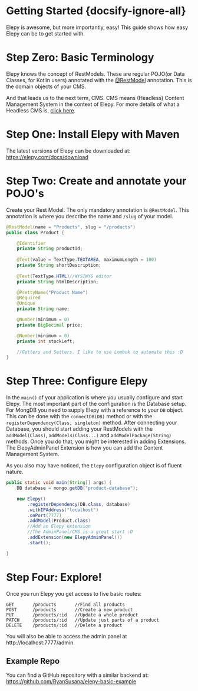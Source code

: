 # Getting Started {docsify-ignore-all}
Elepy is awesome, but more importantly, easy! This guide shows how easy Elepy can be to get started with.

# Step Zero: Basic Terminology
Elepy knows the concept of RestModels. These are regular POJO(or Data Classes, for Kotlin users) annotated with the [@RestModel](/docs/annotations#restmodel) annotation. This is the domain objects of your CMS.

And that leads us to the next term, CMS. CMS means (Headless) Content Management System in the context of Elepy. For more details of what a Headless CMS is, [click here](https://en.wikipedia.org/wiki/Headless_content_management_system).

# Step One: Install Elepy with Maven
The latest versions of Elepy can be downloaded at: https://elepy.com/docs/download

# Step Two: Create and annotate your POJO's
Create your Rest Model. The only mandatory annotation is `@RestModel`. This annotation is where you describe the name and `/slug` of your model. 
``` java
@RestModel(name = "Products", slug = "/products")
public class Product {

    @Identifier
    private String productId;
    
    @Text(value = TextType.TEXTAREA, maximumLength = 100)
    private String shortDescription;
    
    @Text(TextType.HTML)//WYSIWYG editor
    private String htmlDescription;

    @PrettyName("Product Name")
    @Required
    @Unique
    private String name;

    @Number(minimum = 0)
    private BigDecimal price;

    @Number(minimum = 0)
    private int stockLeft;

    //Getters and Setters. I like to use Lombok to automate this :D
}
```
# Step Three: Configure Elepy

In the `main()` of your application is where you usually configure and start Elepy. The most important part of the configuration is the Database setup. For MongDB you need to supply Elepy with a reference to your `DB` object. This can be done with the `connectDB(DB)` method or with the `registerDependency(Class, singleton)` method. After connecting your Database, you should start adding your RestModels with the `addModel(Class)`, `addModels(Class...)` and `addModelPackage(String)` methods. Once you do that, you might be interested in adding Extensions. The ElepyAdminPanel Extension is how you can add the Content Management System.

As you also may have noticed, the `Elepy` configuration object is of fluent nature.
``` java
public static void main(String[] args) {
    DB database = mongo.getDB("product-database");

    new Elepy()
        .registerDependency(DB.class, database)
        .withIPAddress("localhost")
        .onPort(7777)
        .addModel(Product.class)
        //Add an Elepy extension
        //The AdminPanel/CMS is a great start :D
        .addExtension(new ElepyAdminPanel())
        .start();

}
```

# Step Four: Explore!

Once you run Elepy you get access to five basic routes:
```
GET       /products       //Find all products
POST      /products       //Create a new product
PUT       /products/:id   //Update a whole product
PATCH     /products/:id   //Update just parts of a product
DELETE    /products/:id   //Delete a product
```

You will also be able to access the admin panel at http://localhost:7777/admin.

## Example Repo
You can find a GitHub repository with a similar backend at: https://github.com/RyanSusana/elepy-basic-example